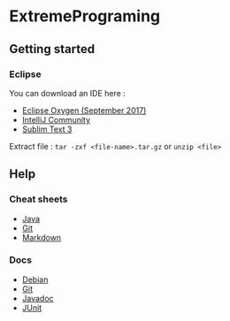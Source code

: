 # ExtremePrograming

## Getting started

### Eclipse

You can download an IDE here :
* [Eclipse Oxygen (September 2017)](http://www.eclipse.org/downloads/packages/eclipse-ide-java-developers/oxygenrc3)
* [IntelliJ Community](https://www.jetbrains.com/idea/download/)
* [Sublim Text 3](https://www.sublimetext.com/3)

Extract file : `tar -zxf <file-name>.tar.gz` or `unzip <file>`

## Help

### Cheat sheets

* [Java](https://introcs.cs.princeton.edu/java/11cheatsheet/ "Java Programing Cheatsheet")
* [Git](https://www.git-tower.com/blog/posts/git-cheat-sheet "Git Tower")
* [Markdown](https://github.com/adam-p/markdown-here/wiki/Markdown-Cheatsheet "Markdown Cheat Sheet by Adam Pritchard")

### Docs

* [Debian](https://www.debian.org/doc/manuals/refcard/refcard "Debian Doc")
* [Git](https://git-scm.com/documentation "Git SCM doc")
* [Javadoc](https://docs.oracle.com/javase/8/docs/api/ "Java 8 Doc")
* [JUnit](http://junit.org/junit4/javadoc/latest/ "JUnit Doc")